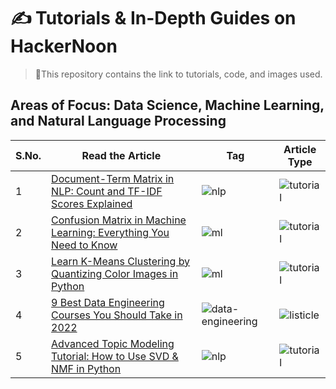 # ✍ Tutorials \& In-Depth Guides on HackerNoon

> 📁This repository contains the link to tutorials, code, and images used.

## Areas of Focus: Data Science, Machine Learning, and Natural Language Processing


| S.No.| Read the Article | Tag| Article Type|
|------|---------|---------|------|
|1| [Document-Term Matrix in NLP: Count and TF-IDF Scores Explained](https://hackernoon.com/document-term-matrix-in-nlp-count-and-tf-idf-scores-explained)|![nlp](https://img.shields.io/badge/%F0%9F%93%91-Natural%20Language%20Processing-ff69b4)|![tutorial](https://img.shields.io/badge/%E2%96%B6%EF%B8%8F-Tutorial%20-brightgreen)|
|2| [Confusion Matrix in Machine Learning: Everything You Need to Know](https://hackernoon.com/confusion-matrix-in-machine-learning-everything-you-need-to-know)|![ml](https://img.shields.io/badge/%F0%9F%A7%A9-Machine%20Learning-blue)|![tutorial](https://img.shields.io/badge/%E2%96%B6%EF%B8%8F-Tutorial%20-brightgreen)|
|3|[Learn K-Means Clustering by Quantizing Color Images in Python](https://hackernoon.com/learn-k-means-clustering-by-quantizing-color-images-in-python)|![ml](https://img.shields.io/badge/%F0%9F%A7%A9-Machine%20Learning-blue)|![tutorial](https://img.shields.io/badge/%E2%96%B6%EF%B8%8F-Tutorial%20-brightgreen)|
|4|[9 Best Data Engineering Courses You Should Take in 2022](https://hackernoon.com/9-best-data-engineering-courses-you-should-take-in-2022)|![data-engineering](https://img.shields.io/badge/%E2%9A%99-Data%20Engineering-lightgrey)|![listicle](https://img.shields.io/badge/%F0%9F%93%8B-Listicle-orange)|
|5| [Advanced Topic Modeling Tutorial: How to Use SVD & NMF in Python](https://hackernoon.com/advanced-topic-modeling-tutorial-how-to-use-svd-and-nmf-in-python-to-find-topics-in-text)|![nlp](https://img.shields.io/badge/%F0%9F%93%91-Natural%20Language%20Processing-ff69b4)|![tutorial](https://img.shields.io/badge/%E2%96%B6%EF%B8%8F-Tutorial%20-brightgreen)|
